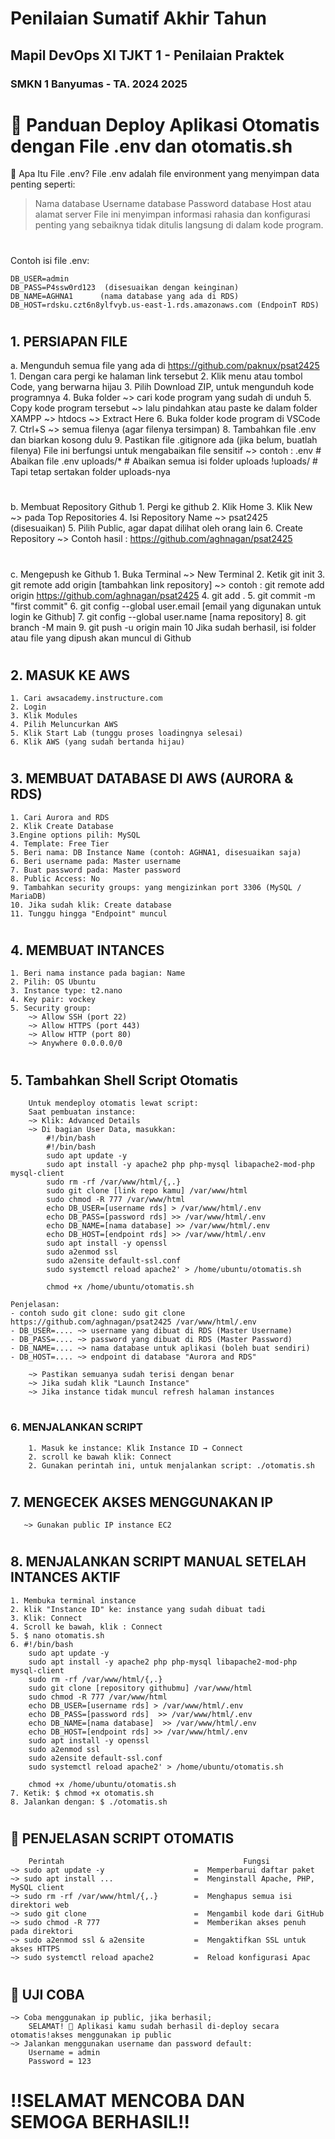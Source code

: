 # Penilaian Sumatif Akhir Tahun
## Mapil DevOps XI TJKT 1 - Penilaian Praktek
### SMKN 1 Banyumas - TA. 2024 2025


#
# 🚀 Panduan Deploy Aplikasi Otomatis dengan File .env dan otomatis.sh

🧠 Apa Itu File .env?
File .env adalah file environment yang menyimpan data penting seperti:
> Nama database
> Username database
> Password database
> Host atau alamat server
File ini menyimpan informasi rahasia dan konfigurasi penting yang sebaiknya tidak ditulis langsung di dalam kode program.
#
Contoh isi file .env:
```.env
DB_USER=admin  
DB_PASS=P4ssw0rd123  (disesuaikan dengan keinginan)
DB_NAME=AGHNA1      (nama database yang ada di RDS)  
DB_HOST=rdsku.czt6n8ylfvyb.us-east-1.rds.amazonaws.com (EndpoinT RDS)
```
#

## 1. PERSIAPAN FILE
a. Mengunduh semua file yang ada di https://github.com/paknux/psat2425 
    1. Dengan cara pergi ke halaman link tersebut
    2. Klik menu atau tombol Code, yang berwarna hijau
    3. Pilih Download ZIP, untuk mengunduh kode programnya
    4. Buka folder ~> cari kode program yang sudah di unduh
    5. Copy kode program tersebut ~> lalu pindahkan atau paste ke dalam folder XAMPP ~> htdocs ~> Extract Here
    6. Buka folder kode program di VSCode
    7. Ctrl+S ~> semua filenya (agar filenya tersimpan)
    8. Tambahkan file .env dan biarkan kosong dulu
    9. Pastikan file .gitignore ada (jika belum, buatlah filenya)
        File ini berfungsi untuk mengabaikan file sensitif
        ~> contoh : .env               # Abaikan file .env
                    uploads/*          # Abaikan semua isi folder uploads
                    !uploads/          # Tapi tetap sertakan folder uploads-nya
#
b. Membuat Repository Github
    1. Pergi ke github 
    2. Klik Home
    3. Klik New ~> pada Top Repositories
    4. Isi Repository Name ~> psat2425 (disesuaikan)
    5. Pilih Public, agar dapat dilihat oleh orang lain
    6. Create Repository
        ~> Contoh hasil : https://github.com/aghnagan/psat2425
#  
c. Mengepush ke Github
    1. Buka Terminal ~> New Terminal
    2. Ketik git init
    3. git remote add origin [tambahkan link repository]
        ~> contoh : git remote add origin https://github.com/aghnagan/psat2425
    4. git add .
    5. git commit -m "first commit"
    6. git config --global user.email [email yang digunakan untuk login ke Github]
    7. git config --global user.name [nama repository]
    8. git branch -M main
    9. git push -u origin main
    10 Jika sudah berhasil, isi folder atau file yang dipush akan muncul di Github
#
## 2. MASUK KE AWS
    1. Cari awsacademy.instructure.com
    2. Login
    3. Klik Modules
    4. Pilih Meluncurkan AWS 
    5. Klik Start Lab (tunggu proses loadingnya selesai)
    6. Klik AWS (yang sudah bertanda hijau)
#
## 3. MEMBUAT DATABASE DI AWS (AURORA & RDS)
    1. Cari Aurora and RDS
    2. Klik Create Database
    3.Engine options pilih: MySQL
    4. Template: Free Tier
    5. Beri nama: DB Instance Name (contoh: AGHNA1, disesuaikan saja)
    6. Beri username pada: Master username
    7. Buat password pada: Master password
    8. Public Access: No
    9. Tambahkan security groups: yang mengizinkan port 3306 (MySQL / MariaDB)
    10. Jika sudah klik: Create database
    11. Tunggu hingga "Endpoint" muncul
#
## 4. MEMBUAT INTANCES
    1. Beri nama instance pada bagian: Name
    2. Pilih: OS Ubuntu
    3. Instance type: t2.nano
    4. Key pair: vockey
    5. Security group:
        ~> Allow SSH (port 22)
        ~> Allow HTTPS (port 443)
        ~> Allow HTTP (port 80)
        ~> Anywhere 0.0.0.0/0
#
## 5. Tambahkan Shell Script Otomatis
        Untuk mendeploy otomatis lewat script:
        Saat pembuatan instance:
        ~> Klik: Advanced Details
        ~> Di bagian User Data, masukkan:
            #!/bin/bash
            #!/bin/bash
            sudo apt update -y
            sudo apt install -y apache2 php php-mysql libapache2-mod-php mysql-client
            sudo rm -rf /var/www/html/{,.}
            sudo git clone [link repo kamu] /var/www/html
            sudo chmod -R 777 /var/www/html
            echo DB_USER=[username rds] > /var/www/html/.env
            echo DB_PASS=[password rds] >> /var/www/html/.env
            echo DB_NAME=[nama database] >> /var/www/html/.env
            echo DB_HOST=[endpoint rds] >> /var/www/html/.env
            sudo apt install -y openssl
            sudo a2enmod ssl
            sudo a2ensite default-ssl.conf
            sudo systemctl reload apache2' > /home/ubuntu/otomatis.sh

            chmod +x /home/ubuntu/otomatis.sh
    
    Penjelasan:
    - contoh sudo git clone: sudo git clone https://github.com/aghnagan/psat2425 /var/www/html/.env
    - DB_USER=.... ~> username yang dibuat di RDS (Master Username)
    - DB_PASS=.... ~> password yang dibuat di RDS (Master Password)
    - DB_NAME=.... ~> nama database untuk aplikasi (boleh buat sendiri)
    - DB_HOST=.... ~> endpoint di database "Aurora and RDS"

        ~> Pastikan semuanya sudah terisi dengan benar
        ~> Jika sudah klik "Launch Instance"
        ~> Jika instance tidak muncul refresh halaman instances 
#
### 6. MENJALANKAN SCRIPT
        1. Masuk ke instance: Klik Instance ID → Connect
        2. scroll ke bawah klik: Connect
        2. Gunakan perintah ini, untuk menjalankan script: ./otomatis.sh
#
## 7. MENGECEK AKSES MENGGUNAKAN IP
       ~> Gunakan public IP instance EC2 
#
## 8. MENJALANKAN SCRIPT MANUAL SETELAH INTANCES AKTIF
    1. Membuka terminal instance
    2. klik "Instance ID" ke: instance yang sudah dibuat tadi
    3. Klik: Connect
    4. Scroll ke bawah, klik : Connect
    5. $ nano otomatis.sh
    6. #!/bin/bash
        sudo apt update -y
        sudo apt install -y apache2 php php-mysql libapache2-mod-php mysql-client
        sudo rm -rf /var/www/html/{,.}
        sudo git clone [repository githubmu] /var/www/html
        sudo chmod -R 777 /var/www/html
        echo DB_USER=[username rds] > /var/www/html/.env
        echo DB_PASS=[password rds]  >> /var/www/html/.env
        echo DB_NAME=[nama database]  >> /var/www/html/.env
        echo DB_HOST=[endpoint rds] >> /var/www/html/.env
        sudo apt install -y openssl
        sudo a2enmod ssl
        sudo a2ensite default-ssl.conf
        sudo systemctl reload apache2' > /home/ubuntu/otomatis.sh

        chmod +x /home/ubuntu/otomatis.sh  
    7. Ketik: $ chmod +x otomatis.sh
    8. Jalankan dengan: $ ./otomatis.sh
#
## 📘 PENJELASAN SCRIPT OTOMATIS
        Perintah	                                    Fungsi
    ~> sudo apt update -y	                 =  Memperbarui daftar paket
    ~> sudo apt install ...	                 =  Menginstall Apache, PHP, MySQL client
    ~> sudo rm -rf /var/www/html/{,.}	     =  Menghapus semua isi direktori web
    ~> sudo git clone	                     =  Mengambil kode dari GitHub
    ~> sudo chmod -R 777	                 =  Memberikan akses penuh pada direktori
    ~> sudo a2enmod ssl & a2ensite	         =  Mengaktifkan SSL untuk akses HTTPS
    ~> sudo systemctl reload apache2	     =  Reload konfigurasi Apac
#
## 🧪 UJI COBA
    ~> Coba menggunakan ip public, jika berhasil;
        SELAMAT! 🎉 Aplikasi kamu sudah berhasil di-deploy secara otomatis!akses menggunakan ip public
    ~> Jalankan menggunakan username dan password default:
        Username = admin
        Password = 123

#
# ‼️SELAMAT MENCOBA DAN SEMOGA BERHASIL‼️







